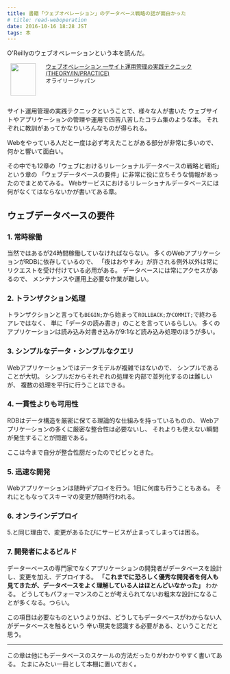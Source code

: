 ```yaml
---
title: 書籍「ウェブオペレーション」のデータベース戦略の話が面白かった
# title: read-weboperation
date: 2016-10-16 18:28 JST
tags: 本
---
```


O'Reillyのウェブオペレーションという本を読んだ。

<!-- ウェブオペレーション -->
<div class="babylink-box" style="overflow: hidden; font-size: small; zoom: 1; margin: 15px 0; text-align: left;"><div class="babylink-image" style="float: left; margin: 0px 15px 10px 0px; width: 75px; height: 75px; text-align: center;"><a href="http://www.amazon.co.jp/exec/obidos/ASIN/4873114934/ikuwow-22/" rel="nofollow" target="_blank"><img style="border-top: medium none; border-right: medium none; border-bottom: medium none; border-left: medium none;" src="https://images-fe.ssl-images-amazon.com/images/I/51-ThZ6FRfL._SL75_.jpg" width="59" height="75" /></a></div><div class="babylink-info" style="overflow: hidden; zoom: 1; line-height: 120%;"><div class="babylink-title" style="margin-bottom: 2px; line-height: 120%;"><a href="http://www.amazon.co.jp/exec/obidos/ASIN/4873114934/ikuwow-22/" rel="nofollow" target="_blank">ウェブオペレーション ―サイト運用管理の実践テクニック (THEORY/IN/PRACTICE)</a></div><div class="babylink-manufacturer" style="margin-bottom: 5px;">オライリージャパン</div></div><div class="booklink-footer" style="clear: left"></div></div>

サイト運用管理の実践テクニックということで、様々な人が書いた
ウェブサイトやアプリケーションの管理や運用で四苦八苦したコラム集のような本。
それぞれに教訓があってかなりいろんなものが得られる。

Webをやっている人だと一度は必ず考えたことがある部分が非常に多いので、
何かと響いて面白い。

その中でも12章の「ウェブにおけるリレーショナルデータベースの戦略と戦術」という章の
「ウェブデータベースの要件」に非常に役に立ちそうな情報があったのでまとめてみる。
Webサービスにおけるリレーショナルデータベースには何がなくてはならないかが書いてある章。

## ウェブデータベースの要件

### 1. 常時稼働

当然ではあるが24時間稼働していなければならない。
多くのWebアプリケーションがRDBに依存しているので、
「夜はおやすみ」が許される例外以外は常にリクエストを受け付けている必用がある。
データベースには常にアクセスがあるので、
メンテナンスや運用上必要な作業が難しい。

### 2. トランザクション処理

トランザクションと言っても`BEGIN;`から始まって`ROLLBACK;`か`COMMIT;`で終わるアレではなく、
単に「データの読み書き」のことを言っているらしい。
多くのアプリケーションは読み込み対書き込みが9:1など読み込み処理のほうが多い。

### 3. シンプルなデータ・シンプルなクエリ

Webアプリケーションではデータモデルが複雑ではないので、
シンプルであることが大切。
シンプルだからそれぞれの処理を内部で並列化するのは難しいが、
複数の処理を平行に行うことはできる。

### 4. 一貫性よりも可用性

RDBはデータ構造を厳密に保てる理論的な仕組みを持っているものの、
Webアプリケーションの多くに厳密な整合性は必要ないし、
それよりも使えない瞬間が発生することが問題である。

ここは今まで自分が整合性厨だったのでビビッときた。

### 5. 迅速な開発

Webアプリケーションは随時デプロイを行う。1日に何度も行うこともある。
それにともなってスキーマの変更が随時行われる。

### 6. オンラインデプロイ

5.と同じ理由で、変更があるたびにサービスが止まってしまっては困る。

### 7. 開発者によるビルド

データーベースの専門家でなくアプリケーションの開発者がデータベースを設計し、変更を加え、デプロイする。
**「これまでに恐ろしく優秀な開発者を何人も見てきたが、データベースをよく理解している人はほとんどいなかった」**
わかる。
どうしてもパフォーマンスのことが考えられてないお粗末な設計になることが多くなる。つらい。

この項目は必要なものというよりかは、どうしてもデータベースがわからない人がデータベースを触るという
辛い現実を認識する必要がある、ということだと思う。

---

この章は他にもデータベースのスケールの方法だったりがわかりやすく書いてある。
たまにみたい一冊として本棚に置いておく。
